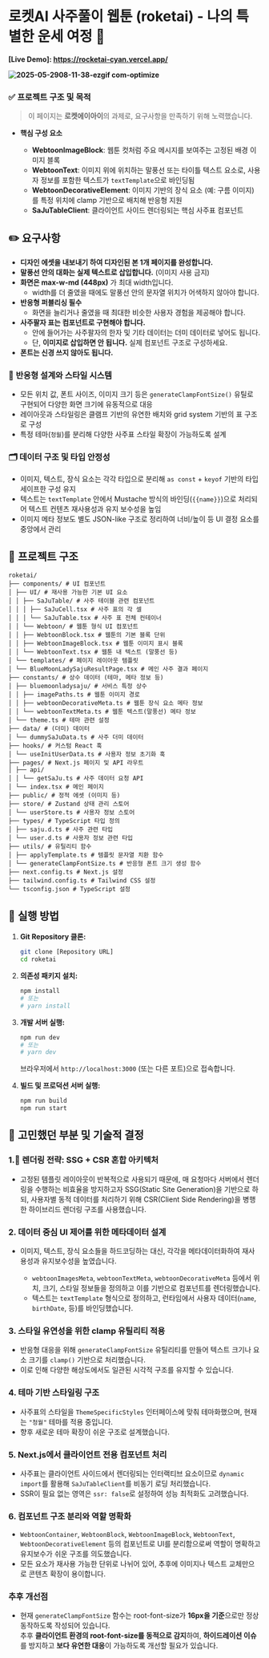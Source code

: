 # 로켓AI 사주풀이 웹툰 (roketai) - 나의 특별한 운세 여정 🚀

**[Live Demo]: https://rocketai-cyan.vercel.app/**

**![2025-05-2908-11-38-ezgif com-optimize](https://github.com/user-attachments/assets/d826500f-3296-444f-b365-13a5aa52469c)**



### ✅ **프로젝트 구조 및 목적**

> 이 페이지는 **로켓에이아이**의 과제로, 요구사항을 만족하기 위해 노력했습니다.

- **핵심 구성 요소**

  - **WebtoonImageBlock**: 웹툰 컷처럼 주요 메시지를 보여주는 고정된 배경 이미지 블록
  - **WebtoonText**: 이미지 위에 위치하는 말풍선 또는 타이틀 텍스트 요소로, 사용자 정보를 포함한 텍스트가 `textTemplate`으로 바인딩됨
  - **WebtoonDecorativeElement**: 이미지 기반의 장식 요소 (예: 구름 이미지)를 특정 위치에 clamp 기반으로 배치해 반응형 지원
  - **SaJuTableClient**: 클라이언트 사이드 렌더링되는 핵심 사주표 컴포넌트


## ✏️ 요구사항

- **디자인 에셋을 내보내기 하여 디자인된 본 1개 페이지를 완성합니다.**
- **말풍선 안의 대화는 실제 텍스트로 삽입합니다.** (이미지 사용 금지)
- **화면은 max-w-md (448px)** 가 최대 width입니다.
  - width를 더 줄였을 때에도 말풍선 안의 문자열 위치가 어색하지 않아야 합니다.
- **반응형 퍼블리싱 필수**
  - 화면을 늘리거나 줄였을 때 최대한 비슷한 사용자 경험을 제공해야 합니다.
- **사주팔자 표는 컴포넌트로 구현해야 합니다.**
  - 안에 들어가는 사주팔자의 한자 및 기타 데이터는 더미 데이터로 넣어도 됩니다.
  - 단, **이미지로 삽입하면 안 됩니다.** 실제 컴포넌트 구조로 구성하세요.
- **폰트는 신경 쓰지 않아도 됩니다.**

### 🎨 **반응형 설계와 스타일 시스템**

- 모든 위치 값, 폰트 사이즈, 이미지 크기 등은 `generateClampFontSize()` 유틸로 구현되어 다양한 화면 크기에 유동적으로 대응
- 레이아웃과 스타일링은 클램프 기반의 유연한 배치와 grid system 기반의 표 구조로 구성
- 특정 테마(`청월`)를 분리해 다양한 사주표 스타일 확장이 가능하도록 설계

### 🗂️ **데이터 구조 및 타입 안정성**

- 이미지, 텍스트, 장식 요소는 각각 타입으로 분리해 `as const` + `keyof` 기반의 타입 세이프한 구성 유지
- 텍스트는 `textTemplate` 안에서 Mustache 방식의 바인딩(`{{name}}`)으로 처리되어 텍스트 컨텐츠 재사용성과 유지 보수성을 높임
- 이미지 메타 정보도 별도 JSON-like 구조로 정리하여 너비/높이 등 UI 결정 요소를 중앙에서 관리

## 📁 프로젝트 구조

```
roketai/
├── components/ # UI 컴포넌트
│ ├── UI/ # 재사용 가능한 기본 UI 요소
│ │ ├── SaJuTable/ # 사주 테이블 관련 컴포넌트
│ │ │ ├── SaJuCell.tsx # 사주 표의 각 셀
│ │ │ └── SaJuTable.tsx # 사주 표 전체 컨테이너
│ │ └── Webtoon/ # 웹툰 형식 UI 컴포넌트
│ │ ├── WebtoonBlock.tsx # 웹툰의 기본 블록 단위
│ │ ├── WebtoonImageBlock.tsx # 웹툰 이미지 표시 블록
│ │ └── WebtoonText.tsx # 웹툰 내 텍스트 (말풍선 등)
│ └── templates/ # 페이지 레이아웃 템플릿
│ └── BlueMoonLadySajuResultPage.tsx # 메인 사주 결과 페이지
├── constants/ # 상수 데이터 (테마, 메타 정보 등)
│ ├── bluemoonladysaju/ # 서비스 특정 상수
│ │ ├── imagePaths.ts # 웹툰 이미지 경로
│ │ ├── webtoonDecorativeMeta.ts # 웹툰 장식 요소 메타 정보
│ │ └── webtoonTextMeta.ts # 웹툰 텍스트(말풍선) 메타 정보
│ └── theme.ts # 테마 관련 설정
├── data/ # (더미) 데이터
│ └── dummySaJuData.ts # 사주 더미 데이터
├── hooks/ # 커스텀 React 훅
│ └── useInitUserData.ts # 사용자 정보 초기화 훅
├── pages/ # Next.js 페이지 및 API 라우트
│ ├── api/
│ │ └── getSaJu.ts # 사주 데이터 요청 API
│ └── index.tsx # 메인 페이지
├── public/ # 정적 에셋 (이미지 등)
├── store/ # Zustand 상태 관리 스토어
│ └── userStore.ts # 사용자 정보 스토어
├── types/ # TypeScript 타입 정의
│ ├── saju.d.ts # 사주 관련 타입
│ └── user.d.ts # 사용자 정보 관련 타입
├── utils/ # 유틸리티 함수
│ ├── applyTemplate.ts # 템플릿 문자열 치환 함수
│ └── generateClampFontSize.ts # 반응형 폰트 크기 생성 함수
├── next.config.ts # Next.js 설정
├── tailwind.config.ts # Tailwind CSS 설정
└── tsconfig.json # TypeScript 설정
```

## 🚀 실행 방법

1.  **Git Repository 클론:**

    ```bash
    git clone [Repository URL]
    cd roketai
    ```

2.  **의존성 패키지 설치:**
    ```bash
    npm install
    # 또는
    # yarn install
    ```
3.  **개발 서버 실행:**

    ```bash
    npm run dev
    # 또는
    # yarn dev
    ```

    브라우저에서 `http://localhost:3000` (또는 다른 포트)으로 접속합니다.

4.  **빌드 및 프로덕션 서버 실행:**
    ```bash
    npm run build
    npm run start
    ```

## 🤔 고민했던 부분 및 기술적 결정

### 1.🔧 **렌더링 전략: SSG + CSR 혼합 아키텍처**

- 고정된 템플릿 레이아웃이 반복적으로 사용되기 때문에, 매 요청마다 서버에서 렌더링을 수행하는 비효율을 방지하고자 SSG(Static Site Generation)을 기반으로 하되, 사용자별 동적 데이터를 처리하기 위해 CSR(Client Side Rendering)을 병행한 하이브리드 렌더링 구조를 사용했습니다.

### 2. **데이터 중심 UI 제어를 위한 메타데이터 설계**

- 이미지, 텍스트, 장식 요소들을 하드코딩하는 대신, 각각을 메타데이터화하여 재사용성과 유지보수성을 높였습니다.

  - `webtoonImagesMeta`, `webtoonTextMeta`, `webtoonDecorativeMeta` 등에서 위치, 크기, 스타일 정보들을 정의하고 이를 기반으로 컴포넌트를 렌더링했습니다.
  - 텍스트는 `textTemplate` 형식으로 정의하고, 런타임에서 사용자 데이터(`name`, `birthDate`, 등)를 바인딩했습니다.

### 3. **스타일 유연성을 위한 clamp 유틸리티 적용**

- 반응형 대응을 위해 `generateClampFontSize` 유틸리티를 만들어 텍스트 크기나 요소 크기를 `clamp()` 기반으로 처리했습니다.
- 이로 인해 다양한 해상도에서도 일관된 시각적 구조를 유지할 수 있습니다.

### 4. **테마 기반 스타일링 구조**

- 사주표의 스타일을 `ThemeSpecificStyles` 인터페이스에 맞춰 테마화했으며, 현재는 `"청월"` 테마를 적용 중입니다.
- 향후 새로운 테마 확장이 쉬운 구조로 설계했습니다.

### 5. **Next.js에서 클라이언트 전용 컴포넌트 처리**

- 사주표는 클라이언트 사이드에서 렌더링되는 인터랙티브 요소이므로 `dynamic import`를 활용해 `SaJuTableClient`를 비동기 로딩 처리했습니다.
- SSR이 필요 없는 영역은 `ssr: false`로 설정하여 성능 최적화도 고려했습니다.

### 6. **컴포넌트 구조 분리와 역할 명확화**

- `WebtoonContainer`, `WebtoonBlock`, `WebtoonImageBlock`, `WebtoonText`, `WebtoonDecorativeElement` 등의 컴포넌트로 UI를 분리함으로써 역할이 명확하고 유지보수가 쉬운 구조를 의도했습니다.
- 모든 요소가 재사용 가능한 단위로 나뉘어 있어, 추후에 이미지나 텍스트 교체만으로 콘텐츠 확장이 용이합니다.

### 추후 개선점

- 현재 `generateClampFontSize` 함수는 root-font-size가 **16px을 기준**으로만 정상 동작하도록 작성되어 있습니다.  
  추후 **클라이언트 환경의 root-font-size를 동적으로 감지**하여, **하이드레이션 이슈**를 방지하고 **보다 유연한 대응**이 가능하도록 개선할 필요가 있습니다.
